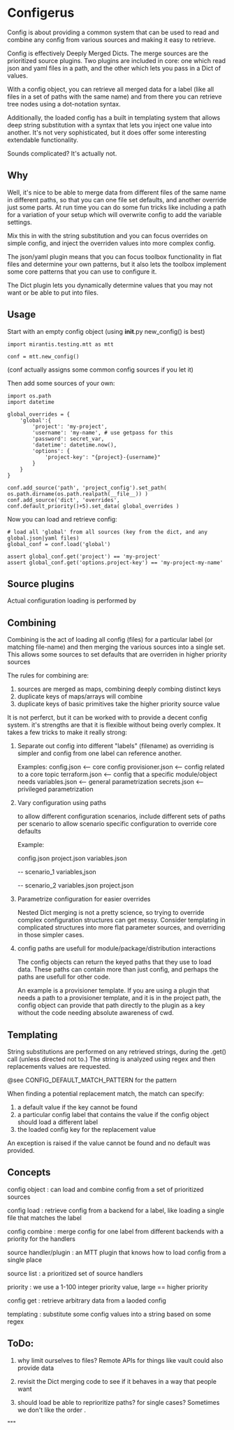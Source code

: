 # Configerus

Config is about providing a common system that can be used to read and combine
any config from various sources and making it easy to retrieve.

Config is effectively Deeply Merged Dicts.  The merge sources are the prioritized
source plugins.  Two plugins are included in core: one which read json and yaml
files in a path, and the other which lets you pass in a Dict of values.

With a config object, you can retrieve all merged data for a label (like all files
in a set of paths with the same name) and from there you can retrieve tree nodes
using a dot-notation syntax.

Additionally, the loaded config has a built in templating system that allows deep
string substitution with a syntax that lets you inject one value into another.
It's not very sophisticated, but it does offer some interesting extendable
functionality.

Sounds complicated?  It's actually not.

## Why

Well, it's nice to be able to merge data from different files of the same name
in different paths, so that you can one file set defaults, and another override
just some parts.
At run time you can do some fun tricks like including a path for a variation of
your setup which will overwrite config to add the variable settings.

Mix this in with the string substitution and you can focus overrides on simple
config, and inject the overriden values into more complex config.

The json/yaml plugin means that you can focus toolbox functionality in flat files
and determine your own patterns, but it also lets the toolbox implement some
core patterns that you can use to configure it.

The Dict plugin lets you dynamically determine values that you may not want or
be able to put into files.

## Usage

Start with an empty config object (using __init__.py new_config() is best)

```
import mirantis.testing.mtt as mtt

conf = mtt.new_config()
```
(conf actually assigns some common config sources if you let it)

Then add some sources of your own:
```
import os.path
import datetime

global_overrides = {
    'global':{
        'project': 'my-project',
        'username': 'my-name', # use getpass for this
        'password': secret_var,
        'datetime': datetime.now(),
        'options': {
            'project-key': "{project}-{username}"
        }
    }
}

conf.add_source('path', 'project_config').set_path( os.path.dirname(os.path.realpath(__file__)) )
conf.add_source('dict', 'overrides', conf.default_priority()+5).set_data( global_overrides )

```

Now you can load and retrieve config:
```
# load all 'global' from all sources (key from the dict, and any global.json|yaml files)
global_conf = conf.load('global')

assert global_conf.get('project') == 'my-project'
assert global_conf.get('options.project-key') == 'my-project-my-name'
```

## Source plugins

Actual configuration loading is performed by

## Combining

Combining is the act of loading all config (files) for a particular label (or
matching file-name) and then merging the various sources into a single set.
This allows some sources to set defaults that are overriden in higher priority
sources

The rules for combining are:
1. sources are merged as maps, combining deeply combing distinct keys
2. duplicate keys of maps/arrays will combine
3. duplicate keys of basic primitives take the higher priority source value

It is not perferct, but it can be worked with to provide a decent config
system.  it's strengths are that it is flexible without being overly complex.
It takes a few tricks to make it really strong:

1. Separate out config into different "labels" (filename) as overriding is simpler
   and config from one label can reference another.

   Examples:
     config.json       <-- core config
     provisioner.json  <-- config related to a core topic
     terraform.json    <-- config that a specific module/object needs
     variables.json    <-- general parametrization
     secrets.json      <-- privileged parametrization

2. Vary configuration using paths

    to allow different configuration scenarios, include different sets of paths
    per scenario to allow scenario specific configuration to override core
    defaults

    Example:

    config.json
    project.json
    variables.json

    -- scenario_1
        variables,json

    -- scenario_2
        variables.json
        project.json

3. Parametrize configuration for easier overrides

    Nested Dict merging is not a pretty science, so trying to override complex
    configuration structures can get messy.
    Consider templating in complicated structures into more flat parameter
    sources, and overriding in those simpler cases.

4. config paths are usefull for module/package/distribution interactions

    The config objects can return the keyed paths that they use to load data.
    These paths can contain more than just config, and perhaps the paths are
    usefull for other code.

    An example is a provisioner template.  If you are using a plugin that needs
    a path to a provisioner template, and it is in the project path, the config
    object can provide that path directly to the plugin as a key without the
    code needing absolute awareness of cwd.

## Templating

String substitutions are performed on any retrieved strings, during the .get()
call (unless directed not to.) The string is analyzed using regex and then
replacements values are requested.

@see CONFIG_DEFAULT_MATCH_PATTERN for the pattern

When finding a potential replacement match, the match can specify:
1. a default value if the key cannot be found
2. a particular config label that contains the value if the config object should
   load a different label
3. the loaded config key for the replacement value

An exception is raised if the value cannot be found and no default was provided.

## Concepts

config object : can load and combine  config from a set of prioritized sources

config load : retrieve config from a backend for a label, like loading a single
    file that matches the label

config combine : merge config for one label from different backends with a
    priority for the handlers

source handler/plugin : an MTT plugin that knows how to load config from a single
   place

source list : a prioritized set of source handlers

priority : we use a 1-100 integer priority value, large == higher priority

config get : retrieve arbitrary data from a laoded config

templating : substitute some config values into a string based on some regex

## ToDo:

1. why limit ourselves to files?  Remote APIs for things like vault could also
   provide data

2. revisit the Dict merging code to see if it behaves in a way that people want

3. should load be able to reprioritize paths? for single cases?  Sometimes we
   don't like the order .

"""
